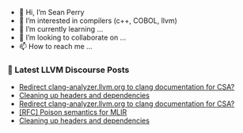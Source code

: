- 👋 Hi, I’m Sean Perry
- 👀 I’m interested in compilers (c++, COBOL, llvm)
- 🌱 I’m currently learning ...
- 💞️ I’m looking to collaborate on ...
- 📫 How to reach me ...

<!---
s66perry/s66perry is a ✨ special ✨ repository because its `README.md` (this file) appears on your GitHub profile.
You can click the Preview link to take a look at your changes.
--->
### 📕 Latest LLVM Discourse Posts

<!-- DISCOURSE-LLVM:START -->
- [Redirect clang-analyzer.llvm.org to clang documentation for CSA?](https://discourse.llvm.org/t/redirect-clang-analyzer-llvm-org-to-clang-documentation-for-csa/72032#post_4)
- [Cleaning up headers and dependencies](https://discourse.llvm.org/t/cleaning-up-headers-and-dependencies/72139#post_6)
- [Redirect clang-analyzer.llvm.org to clang documentation for CSA?](https://discourse.llvm.org/t/redirect-clang-analyzer-llvm-org-to-clang-documentation-for-csa/72032#post_3)
- [[RFC] Poison semantics for MLIR](https://discourse.llvm.org/t/rfc-poison-semantics-for-mlir/66245?page=3#post_53)
- [Cleaning up headers and dependencies](https://discourse.llvm.org/t/cleaning-up-headers-and-dependencies/72139#post_5)
<!-- DISCOURSE-LLVM:END -->
